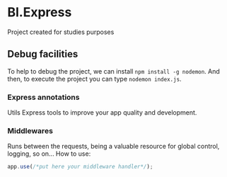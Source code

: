# Bl.Express
Project created for studies purposes

## Debug facilities
To help to debug the project, we can install `npm install -g nodemon`.
And then, to execute the project you can type `nodemon index.js`.


### Express annotations
Utils Express tools to improve your app quality and development.

### Middlewares
Runs between the requests, being a valuable resource for global control, logging, so on...
How to use:
```js
app.use(/*put here your middleware handler*/);
```